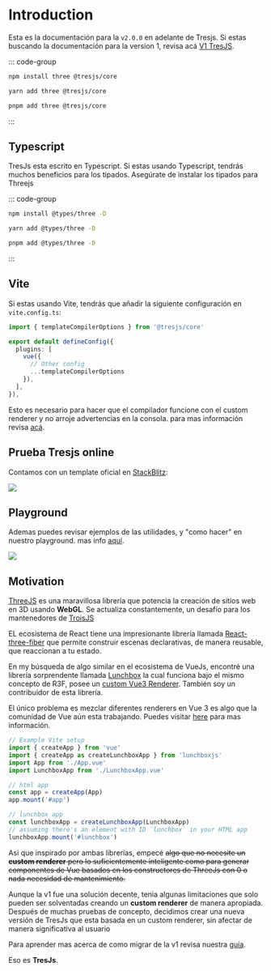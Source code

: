# Introduction

<ClientOnly>
    <FirstScene style="aspect-ratio: 16/9; height: auto; margin: 2rem 0; border-radius: 8px; overflow:hidden;"/>
</ClientOnly>

Esta es la documentación para la `v2.0.0` en adelante de Tresjs. Si estas buscando la documentación para la version 1, revisa acá [V1 TresJS](https://v1.tresjs.org/).

::: code-group

```bash [npm]
npm install three @tresjs/core
```

```bash [yarn]
yarn add three @tresjs/core
```

```bash [pnpm]
pnpm add three @tresjs/core
```

:::

## Typescript

TresJs esta escrito en Typescript. Si estas usando Typescript, tendrás muchos beneficios para los tipados. Asegúrate de instalar los tipados para Threejs

::: code-group

```bash [npm]
npm install @types/three -D
```

```bash [yarn]
yarn add @types/three -D
```

```bash [pnpm]
pnpm add @types/three -D
```

:::

## Vite

Si estas usando Vite, tendrás que añadir la siguiente configuración en `vite.config.ts`:

```ts
import { templateCompilerOptions } from '@tresjs/core'

export default defineConfig({
  plugins: [
    vue({
      // Other config
      ...templateCompilerOptions
    }),
  ],
}),
```

Esto es necesario para hacer que el compilador funcione con el custom renderer y no arroje advertencias en la consola. para mas información revisa [acá](/guide/troubleshooting.html).

## Prueba Tresjs online

Contamos con un template oficial en [StackBlitz](https://stackblitz.com/):

![](/stackblitz-starter.png)

<StackBlitzEmbed projectId="tresjs-basic" />

## Playground

Ademas puedes revisar ejemplos de las utilidades, y "como hacer" en nuestro playground. mas info [aquí](https://playground.tresjs.org/).

![](/public/playground.png)

## Motivation

[ThreeJS](https://threejs.org/) es una maravillosa librería que potencia la creación de sitios web en 3D usando **WebGL**. Se actualiza constantemente, un desafío para los mantenedores de [TroisJS](https://troisjs.github.io/)

EL ecosistema de React tiene una impresionante librería llamada [React-three-fiber](https://docs.pmnd.rs/react-three-fiber) que permite construir escenas declarativas, de manera reusable, que reaccionan a tu estado.

En my búsqueda de algo similar en el ecosistema de VueJs, encontré una librería sorprendente llamada [Lunchbox](https://github.com/breakfast-studio/lunchboxjs) la cual funciona bajo el mismo concepto de R3F, posee un [custom Vue3 Renderer](https://vuejs.org/api/custom-renderer.html). También soy un contribuidor de esta librería.

El único problema es mezclar diferentes renderers en Vue 3 es algo que la comunidad de Vue aún esta trabajando. Puedes visitar [here](https://github.com/vuejs/vue-loader/pull/1645) para mas información.

```ts
// Example Vite setup
import { createApp } from 'vue'
import { createApp as createLunchboxApp } from 'lunchboxjs'
import App from './App.vue'
import LunchboxApp from './LunchboxApp.vue'

// html app
const app = createApp(App)
app.mount('#app')

// lunchbox app
const lunchboxApp = createLunchboxApp(LunchboxApp)
// assuming there's an element with ID `lunchbox` in your HTML app
lunchboxApp.mount('#lunchbox')
```

Asi que inspirado por ambas librerías, empecé ~~algo que no necesite un **custom renderer** pero lo suficientemente inteligente como para generar componentes de Vue basados en los constructores de ThreeJs con 0 o nada necesidad de mantenimiento.~~

Aunque la v1 fue una solución decente, tenia algunas limitaciones que solo pueden ser solventadas creando un **custom renderer** de manera apropiada. Después de muchas pruebas de concepto, decidimos crear una nueva versión de TresJs que esta basada en un custom renderer, sin afectar de manera significativa al usuario

Para aprender mas acerca de como migrar de la v1 revisa nuestra [guía](/guide/migration-guide.html).

Eso es **TresJs**.
